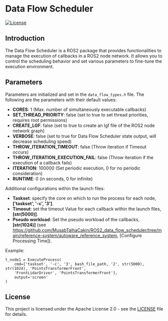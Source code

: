 # Data Flow Scheduler

[![License](https://img.shields.io/badge/License-Apache%202.0-blue.svg)](LICENSE)

## Introduction
The Data Flow Scheduler is a ROS2 package that provides functionalities to manage the execution of callbacks in a ROS2 node network. It allows you to control the scheduling behavior and set various parameters to fine-tune the execution environment.

## Parameters
Parameters are initialized and set in the `data_flow_types.h` file. The following are the parameters with their default values:

- **CORES**: 1 (Max. number of simultaneously executable callbacks)
- **SET_THREAD_PRIORITY**: false (set to true to set thread priorities, requires root permissions)
- **CREATE_LGF**: false (set to true to create an lgf file of the ROS2 node network graph)
- **VERBOSE**: false (set to true for Data Flow Scheduler state output, will decrease scheduling speed)
- **THROW_ITERATION_TIMEOUT**: false (Throw iteration if Timeout occurs)
- **THROW_ITERATION_EXECUTION_FAIL**: false (Throw iteration if the execution of a callback fails)
- **ITERATION**: 100000 (Set periodic execution, 0 for no periodic consideration)
- **RUNTIME**: 0 (in seconds, 0 for infinite)


Additional configurations within the launch files: 
- **Taskset**: specify the core on which to run the process for each node, **['taskset', '-c', '3']**.
- **Timeout**: set the timeout Value for each callback within the launch files, **[str(5000)]**.
- **Pseudo workload**: Set the pseudo workload of the callbacks, **[str(1024)]** (see https://github.com/MusabTalhaCakin/ROS2_data_flow_scheduler/tree/main/reference-system/autoware_reference_system, [Configure Processing Time]).

Example:
```
t_node1 = ExecuteProcess(
    cmd=['taskset', '-c', '3', bash_file_path, '2', str(5000), str(1024), 'PointsTransformerFront',
    'FrontLidarDriver', 'PointsTransformerFront'],
    output='screen'
)
``````

## License
This project is licensed under the Apache License 2.0 - see the [LICENSE](LICENSE) file for details.
